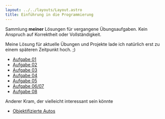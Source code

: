 ```yaml
---
layout: ../../layouts/Layout.astro
title: Einführung in die Programmierung
---
```

Sammlung **meiner** Lösungen für vergangene Übungsaufgaben.
Kein Anspruch auf Korrektheit oder Vollständigkeit.

Meine Lösung für aktuelle Übungen und Projekte lade ich natürlich erst zu einem späteren Zeitpunkt hoch. ;)

- [Aufgabe 01](aufgabe01)
- [Aufgabe 02](aufgabe02)
- [Aufgabe 03](aufgabe03)
- [Aufgabe 04](aufgabe04)
- [Aufgabe 05](aufgabe05)
- [Aufgabe 06/07](aufgabe06_07)
- [Aufgabe 08](aufgabe08)

Anderer Kram, der vielleicht interessant sein könnte

- [Objektifizierte Autos](autos)
